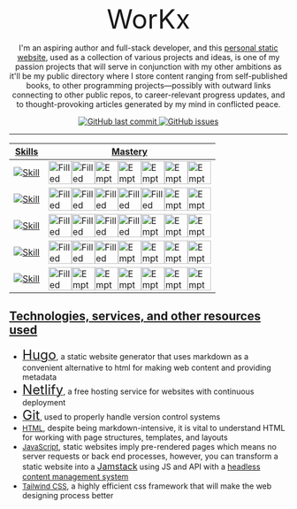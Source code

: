 <p align="center">
  <font size="24">
WorKx
  </font>
</p>
<!--  I'm an aspiring author and full-stack developer, and this [personal static Website](https://kaszworkx.netlify.app), used as a collection of various projects and ideas, is one of my passion projects that will serve in conjunction with my other ambitions as it'll be my public directory where I store content ranging from self-published books, to other programming projects—possibly with outward links connecting to other public repos, to career-relevant progress updates, and to thought-provoking articles generated by my mind in *conflicted peace*. 
-->
<p align="center">
I'm an aspiring author and full-stack developer, and this <a href="https://kaszworkx.netlify.app">personal static website</a>, used as a collection of various projects and
ideas, is one of my passion projects that will serve in conjunction with my other ambitions as it'll be my public directory where I store content ranging from self-published books, to other programming projects—possibly with outward links connecting to other public repos, to career-relevant progress updates, and to thought-provoking articles generated by my mind in <span class="italic">conflicted peace</span>.
</p>

<p align="center">
<a href="https://github.com/kxzeno/workx/commits/master">
<img src="https://img.shields.io/github/last-commit/kxzeno/workx.svg?style=flat-square&logo=github&logoColor=white"
alt="GitHub last commit">
<a href="https://github.com/kxzeno/workx/issues">
<img src="https://img.shields.io/github/issues-raw/kxzeno/workx.svg?style=flat-square&logo=github&logoColor=white"
alt="GitHub issues">


---
Skills | Mastery |
------ | ------- |
[![Skill](https://skillicons.dev/icons?i=java)](https://skillicons.dev) |<img src="https://img.icons8.com/external-filled-outline-berkahicon/512/external-Star-editing-filled-outline-berkahicon.png" height="42" width="42" alt="Filled Star"><img src="https://img.icons8.com/external-filled-outline-berkahicon/512/external-Star-editing-filled-outline-berkahicon.png" height="42" width="42" alt="Filled Star"><img src="https://img.icons8.com/external-creatype-two-colour-colourcreatype/512/external-bookmark-user-interface-creatype-two-colour-colourcreatype.png" height="42" width="42" alt="Empty Star"><img src="https://img.icons8.com/external-creatype-two-colour-colourcreatype/512/external-bookmark-user-interface-creatype-two-colour-colourcreatype.png" height="42" width="42" alt="Empty Star"><img src="https://img.icons8.com/external-creatype-two-colour-colourcreatype/512/external-bookmark-user-interface-creatype-two-colour-colourcreatype.png" height="42" width="42" alt="Empty Star"><img src="https://img.icons8.com/external-creatype-two-colour-colourcreatype/512/external-bookmark-user-interface-creatype-two-colour-colourcreatype.png" height="42" width="42" alt="Empty Star"><img src="https://img.icons8.com/external-creatype-two-colour-colourcreatype/512/external-bookmark-user-interface-creatype-two-colour-colourcreatype.png" height="42" width="42" alt="Empty Star">
[![Skill](https://skillicons.dev/icons?i=latex)](https://skillicons.dev) | <img src="https://img.icons8.com/external-filled-outline-berkahicon/512/external-Star-editing-filled-outline-berkahicon.png" height="42" width="42" alt="Filled Star"><img src="https://img.icons8.com/external-filled-outline-berkahicon/512/external-Star-editing-filled-outline-berkahicon.png" height="42" width="42" alt="Filled Star"><img src="https://img.icons8.com/external-filled-outline-berkahicon/512/external-Star-editing-filled-outline-berkahicon.png" height="42" width="42" alt="Filled Star"><img src="https://img.icons8.com/external-filled-outline-berkahicon/512/external-Star-editing-filled-outline-berkahicon.png" height="42" width="42" alt="Filled Star"><img src="https://img.icons8.com/external-filled-outline-berkahicon/512/external-Star-editing-filled-outline-berkahicon.png" height="42" width="42" alt="Filled Star"><img src="https://img.icons8.com/external-creatype-two-colour-colourcreatype/512/external-bookmark-user-interface-creatype-two-colour-colourcreatype.png" height="42" width="42" alt="Empty Star"><img src="https://img.icons8.com/external-creatype-two-colour-colourcreatype/512/external-bookmark-user-interface-creatype-two-colour-colourcreatype.png" height="42" width="42" alt="Empty Star">
[![Skill](https://skillicons.dev/icons?i=vim)](https://skillicons.dev) | <img src="https://img.icons8.com/external-filled-outline-berkahicon/512/external-Star-editing-filled-outline-berkahicon.png" height="42" width="42" alt="Filled Star"><img src="https://img.icons8.com/external-filled-outline-berkahicon/512/external-Star-editing-filled-outline-berkahicon.png" height="42" width="42" alt="Filled Star"><img src="https://img.icons8.com/external-filled-outline-berkahicon/512/external-Star-editing-filled-outline-berkahicon.png" height="42" width="42" alt="Filled Star"><img src="https://img.icons8.com/external-filled-outline-berkahicon/512/external-Star-editing-filled-outline-berkahicon.png" height="42" width="42" alt="Filled Star"><img src="https://img.icons8.com/external-creatype-two-colour-colourcreatype/512/external-bookmark-user-interface-creatype-two-colour-colourcreatype.png" height="42" width="42" alt="Empty Star"><img src="https://img.icons8.com/external-creatype-two-colour-colourcreatype/512/external-bookmark-user-interface-creatype-two-colour-colourcreatype.png" height="42" width="42" alt="Empty Star"><img src="https://img.icons8.com/external-creatype-two-colour-colourcreatype/512/external-bookmark-user-interface-creatype-two-colour-colourcreatype.png" height="42" width="42" alt="Empty Star">
[![Skill](https://skillicons.dev/icons?i=powershell)](https://skillicons.dev) | <img src="https://img.icons8.com/external-filled-outline-berkahicon/512/external-Star-editing-filled-outline-berkahicon.png" height="42" width="42" alt="Filled Star"><img src="https://img.icons8.com/external-filled-outline-berkahicon/512/external-Star-editing-filled-outline-berkahicon.png" height="42" width="42" alt="Filled Star"><img src="https://img.icons8.com/external-filled-outline-berkahicon/512/external-Star-editing-filled-outline-berkahicon.png" height="42" width="42" alt="Filled Star"><img src="https://img.icons8.com/external-creatype-two-colour-colourcreatype/512/external-bookmark-user-interface-creatype-two-colour-colourcreatype.png" height="42" width="42" alt="Empty Star"><img src="https://img.icons8.com/external-creatype-two-colour-colourcreatype/512/external-bookmark-user-interface-creatype-two-colour-colourcreatype.png" height="42" width="42" alt="Empty Star"><img src="https://img.icons8.com/external-creatype-two-colour-colourcreatype/512/external-bookmark-user-interface-creatype-two-colour-colourcreatype.png" height="42" width="42" alt="Empty Star"><img src="https://img.icons8.com/external-creatype-two-colour-colourcreatype/512/external-bookmark-user-interface-creatype-two-colour-colourcreatype.png" height="42" width="42" alt="Empty Star">
[![Skill](https://skillicons.dev/icons?i=tailwind)](https://skillicons.dev) | <img src="https://img.icons8.com/external-filled-outline-berkahicon/512/external-Star-editing-filled-outline-berkahicon.png" height="42" width="42" alt="Filled Star"><img src="https://img.icons8.com/external-creatype-two-colour-colourcreatype/512/external-bookmark-user-interface-creatype-two-colour-colourcreatype.png" height="42" width="42" alt="Empty Star"><img src="https://img.icons8.com/external-creatype-two-colour-colourcreatype/512/external-bookmark-user-interface-creatype-two-colour-colourcreatype.png" height="42" width="42" alt="Empty Star"><img src="https://img.icons8.com/external-creatype-two-colour-colourcreatype/512/external-bookmark-user-interface-creatype-two-colour-colourcreatype.png" height="42" width="42" alt="Empty Star"><img src="https://img.icons8.com/external-creatype-two-colour-colourcreatype/512/external-bookmark-user-interface-creatype-two-colour-colourcreatype.png" height="42" width="42" alt="Empty Star"><img src="https://img.icons8.com/external-creatype-two-colour-colourcreatype/512/external-bookmark-user-interface-creatype-two-colour-colourcreatype.png" height="42" width="42" alt="Empty Star"><img src="https://img.icons8.com/external-creatype-two-colour-colourcreatype/512/external-bookmark-user-interface-creatype-two-colour-colourcreatype.png" height="42" width="42" alt="Empty Star">

## Technologies, services, and other resources used
* [<font size="5">Hugo</font>](https://github.com/gohugoio/hugo), a static website generator that uses markdown as a convenient alternative to html for making web content and providing metadata
* [<font size="5">Netlify</font>](https://docs.netlify.com/integrations/frameworks/hugo/?_ga=2.190838701.781830800.1674726768-11622627.1674726768), a free hosting service for websites with continuous deployment
* [<font size="5">Git</font>](https://git-scm.com/book/en/v2/Getting-Started-Installing-Git), used to properly handle version control systems
* [<font size="2">HTML</font>](https://developer.mozilla.org/en-US/docs/Web/HTML), despite being markdown-intensive, it is vital to understand HTML for working with page structures, templates, and layouts
* [<font size="2">JavaScript</font>](https://developer.mozilla.org/en-US/docs/Web/javascript), static websites imply pre-rendered pages which means no server requests or back end processes, however, you can transform a static website into a [<font size="3.5">Jamstack</font>](https://jamstack.org/) using JS and API with a [headless content management system](https://jamstack.com/headless-cms/) 
* [<font size="2">Tailwind CSS</font>](https://tailwindcss.com/docs/installation), a highly efficient css framework that will make the web designing process better 

